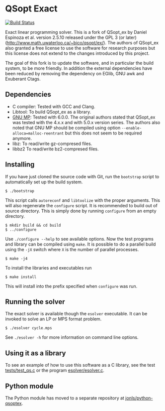 
QSopt Exact
===========

[![Build Status](https://travis-ci.org/jonls/qsopt-ex.svg?branch=master)](https://travis-ci.org/jonls/qsopt-ex)

Exact linear programming solver. This is a fork of QSopt_ex by Daniel
Espinoza et al. version 2.5.10 released under the GPL 3 (or later)
(http://www.math.uwaterloo.ca/~bico/qsopt/ex/). The authors of
QSopt_ex also granted a free license to use the software for research
purposes but this license does not extend to the changes introduced by
this project.

The goal of this fork is to update the software, and in particular the
build system, to be more friendly. In addition the external
dependencies have been reduced by removing the dependency on EGlib,
GNU awk and Exuberant Ctags.

Dependencies
------------

- C compiler: Tested with GCC and Clang.
- Libtool: To build QSopt_ex as a library.
- [GNU MP](https://gmplib.org/): Tested with 6.0.0. The original authors
  stated that QSopt_ex was tested with the 4.x.x and with 5.0.x version
  series. The authors also noted that GNU MP should be compiled using option
  `--enable-alloca=malloc-reentrant` but this does not seem to be required
  anymore.
- libz: To read/write gz-compresed files.
- libbz2 To read/write bz2-compresed files.

Installing
----------

If you have just cloned the source code with Git, run the `bootstrap`
script to automatically set up the build system.

``` shell
$ ./bootstrap
```

This script calls `autoreconf` and `libtoolize` with the proper
arguments. This will also regenerate the `configure` script. It is
recommended to build out of source directory. This is simply done
by running `configure` from an empty directory.

``` shell
$ mkdir build && cd build
$ ../configure
```

Use `./configure --help` to see available options. Now the test
programs and library can be compiled using `make`. It is possible
to do a parallel build using the `-jX` switch where `X` is the number
of parallel processes.

``` shell
$ make -j4
```

To install the libraries and executables run

``` shell
$ make install
```

This will install into the prefix specified when `configure` was run.

Running the solver
------------------

The exact solver is available though the `esolver` executable. It can be
invoked to solve an LP or MPS format problem.

``` shell
$ ./esolver cycle.mps
```

See `./esolver -h` for more information on command line options.

Using it as a library
---------------------
To see an example of how to use this software as a C library, see the test
[tests/test_qs.c](tests/test_qs.c) or the program
[esolver/esolver.c](esolver/esolver.c).

Python module
-------------

The Python module has moved to a separate repository at
[jonls/python-qsoptex](https://github.com/jonls/python-qsoptex).
